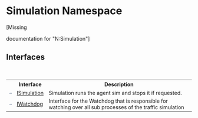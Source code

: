 # Simulation Namespace
 

\[Missing <summary> documentation for "N:Simulation"\]


## Interfaces
&nbsp;<table><tr><th></th><th>Interface</th><th>Description</th></tr><tr><td>![Public interface](media/pubinterface.gif "Public interface")</td><td><a href="575b36de-9be9-eb4a-843c-0d1b8a3b3714">ISimulation</a></td><td>
Simulation runs the agent sim and stops it if requested.</td></tr><tr><td>![Public interface](media/pubinterface.gif "Public interface")</td><td><a href="868b1dbe-53fa-476c-5aed-8a4156fe4221">IWatchdog</a></td><td>
Interface for the Watchdog that is responsible for watching over all sub processes of the traffic simulation</td></tr></table>&nbsp;
